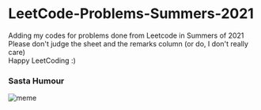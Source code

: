 # LeetCode-Problems-Summers-2021
Adding my codes for problems done from Leetcode in Summers of 2021<br>
Please don't judge the sheet and the remarks column (or do, I don't really care)<br>
Happy LeetCoding :)

### Sasta Humour
![meme](assets/meme.png)<br> 
